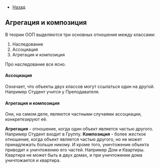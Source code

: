 - [Назад](/./java.md)

## Агрегация и композиция

В теории ООП выделяются три основных отношения между классами:
1. Наследование
2. Ассоциация
3. Агрегация и композиция

Про наследование все ясно.

#### Ассоциация

Означает, что объекты двух классов могут ссылаться один на другой. Например Студент учится у Преподавателя.

#### Агрегация и композиция

Они, на самом деле, являются частными случаями ассоциации, конкретезируют её.

**Агрегация** - отношение, когда один объект является частью другого. Например Студент входит в Группу.
**Композиция** - более жесткое отношение, когда объект является частью другого, но не может принадлежать больше никому. И кроме того, уничтожение объекта приводит к уничтожению его частей. Например Дом и Квартиры. Квартира не может быть в двух домах, и при уничтожении дома уничтожается и квартира.
